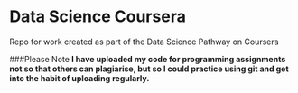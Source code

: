 Data Science Coursera
===================

Repo for work created as part of the Data Science Pathway on Coursera

###Please Note
**I have uploaded my code for programming assignments not so that others can plagiarise, but so I could practice using git and get into the habit of uploading regularly.**